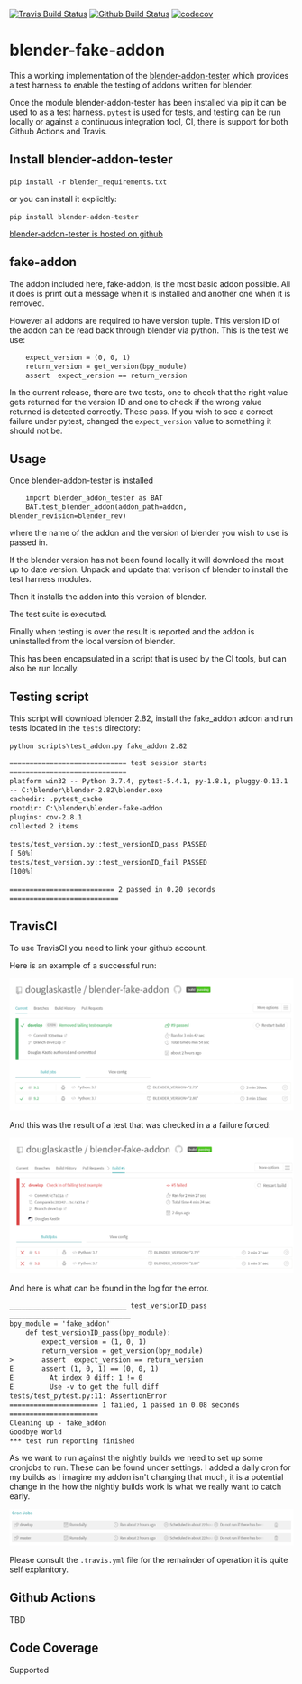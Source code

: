 [![Travis Build Status](https://travis-ci.org/douglaskastle/blender-fake-addon.svg?branch=master)](https://travis-ci.org/douglaskastle/blender-fake-addon)
[![Github Build Status](https://github.com/douglaskastle/blender-fake-addon/workflows/blender-fake-addon/badge.svg)](https://github.com/douglaskastle/blender-fake-addon/actions)
[![codecov](https://codecov.io/gh/douglaskastle/blender-fake-addon/branch/master/graph/badge.svg)](https://codecov.io/gh/douglaskastle/blender-fake-addon)

# blender-fake-addon

This a working implementation of the [blender-addon-tester](https://pypi.org/project/blender-addon-tester/) which provides a test harness to enable the testing of addons written for blender. 

Once the module blender-addon-tester has been installed via pip it can be used to as a test harness.  `pytest` is used for tests, and testing can be run locally or against a continuous integration tool, CI, there is support for both Github Actions and Travis. 

## Install blender-addon-tester

`pip install -r blender_requirements.txt`

or you can install it explicltly: 

`pip install blender-addon-tester`

[blender-addon-tester is hosted on github](https://github.com/douglaskastle/blender-addon-tester)

## fake-addon

The addon included here, fake-addon, is the most basic addon possible.  All it does is print out a message when it is installed and another one when it is removed.  

However all addons are required to have version tuple.  This version ID of the addon can be read back through blender via python.  This is the test we use:

```
    expect_version = (0, 0, 1)
    return_version = get_version(bpy_module)
    assert  expect_version == return_version
```

In the current release, there are two tests, one to check that the right value gets returned for the version ID and one to check if the wrong value returned is detected correctly.  These pass.  If you wish to see a correct failure under pytest, changed the `expect_version` value to something it should not be.

## Usage

Once blender-addon-tester is installed 

```
    import blender_addon_tester as BAT
    BAT.test_blender_addon(addon_path=addon, blender_revision=blender_rev)
```

where the name of the addon and the version of blender you wish to use is passed in. 

If the blender version has not been found locally it will download the most up to date version. Unpack and update that verison of blender to install the test harness modules.  

Then it installs the addon into this version of blender. 

The test suite is executed. 

Finally when testing is over the result is reported and the addon is uninstalled from the local version of blender.

This has been encapsulated in a script that is used by the CI tools, but can also be run locally.

## Testing script

This script will download blender 2.82, install the fake_addon addon and run tests located in the `tests` directory:

`python scripts\test_addon.py fake_addon 2.82`

```
============================= test session starts =============================
platform win32 -- Python 3.7.4, pytest-5.4.1, py-1.8.1, pluggy-0.13.1 -- C:\blender\blender-2.82\blender.exe
cachedir: .pytest_cache
rootdir: C:\blender\blender-fake-addon
plugins: cov-2.8.1
collected 2 items

tests/test_version.py::test_versionID_pass PASSED                         [ 50%]
tests/test_version.py::test_versionID_fail PASSED                         [100%]

========================== 2 passed in 0.20 seconds ===========================
```

## TravisCI

To use TravisCI you need to link your github account.

Here is an example of a successful run:

![cron](images/success.png)

And this was the result of a test that was checked in a a failure forced:

![cron](images/failure.png)

And here is what can be found in the log for the error.

```
_____________________________ test_versionID_pass ______________________________
bpy_module = 'fake_addon'
    def test_versionID_pass(bpy_module):
        expect_version = (1, 0, 1)
        return_version = get_version(bpy_module)
>       assert  expect_version == return_version
E       assert (1, 0, 1) == (0, 0, 1)
E         At index 0 diff: 1 != 0
E         Use -v to get the full diff
tests/test_pytest.py:11: AssertionError
====================== 1 failed, 1 passed in 0.08 seconds ======================
Cleaning up - fake_addon
Goodbye World
*** test run reporting finished
```
As we want to run against the nightly builds we need to set up some cronjobs to run.  These can be found under settings.  I added a daily cron for my builds as I imagine my addon isn't changing that much, it is a potential change in the how the nightly builds work is what we really want to catch early.

![cron](images/cron.png)

Please consult the `.travis.yml` file for the remainder of operation it is quite self explanitory.

## Github Actions

TBD

## Code Coverage

Supported
